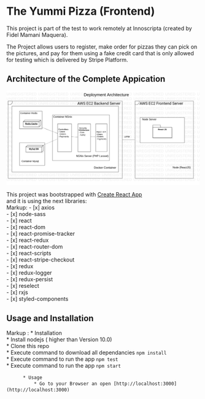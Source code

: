 # The Yummi Pizza (Frontend)

This project is part of the test to work remotely at Innoscripta (created by Fidel Mamani Maquera).<br/>

The Project allows users to register, make order for pizzas they can pick on the pictures, and pay for them using a fake credit card that is only allowed for testing which is delivered by Stripe Platform.<br/>

## Architecture of the Complete Appication

![alt text](./docs/Main.png)

This project was bootstrapped with [Create React App](https://github.com/facebook/create-react-app)<br/>
and it is using the next libraries:<br>
Markup:  - [x] axios<br/>
         - [x] node-sass<br/>
         - [x] react<br/>
         - [x] react-dom<br/>
         - [x] react-promise-tracker<br/>
         - [x] react-redux<br/>
         - [x] react-router-dom<br/>
         - [x] react-scripts<br/>
         - [x] react-stripe-checkout<br/>
         - [x] redux<br/>
         - [x] redux-logger<br/>
         - [x] redux-persist<br/>
         - [x] reselect<br/>
         - [x] rxjs<br/>
         - [x] styled-components<br/>

## Usage and Installation
Markup : * Installation<br/>
           * Install nodejs ( higher than Version 10.0)<br/>
           * Clone this repo<br/>
           * Execute command to download all dependancies `npm install`<br/>
           * Execute command to run the app `npm test`<br/>
           * Execute command to run the app `npm start`<br/>
              
          * Usage
              * Go to your Browser an open [http://localhost:3000](http://localhost:3000)
